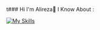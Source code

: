 t### Hi I'm Alireza👋
I Know About :


[![My Skills](https://skillicons.dev/icons?i=js,ts,react,next,node,redux,yarn,vite,tailwind,css,html,github,python,swift)](https://skillicons.dev)
<!--
**marziecode/Alireza** is a ✨ _special_ ✨ repository because its `README.md` (this file) appears on your GitHub profile.

Here are some ideas to get you started:

- 🔭 I’m currently working on ...
- 🌱 I’m currently learning ...
- 👯 I’m looking to collaborate on ...
- 🤔 I’m looking for help with ...
- 💬 Ask me about ...
- 📫 How to reach me: ...
- 😄 Pronouns: ...
- ⚡ Fun fact: ..
-->
